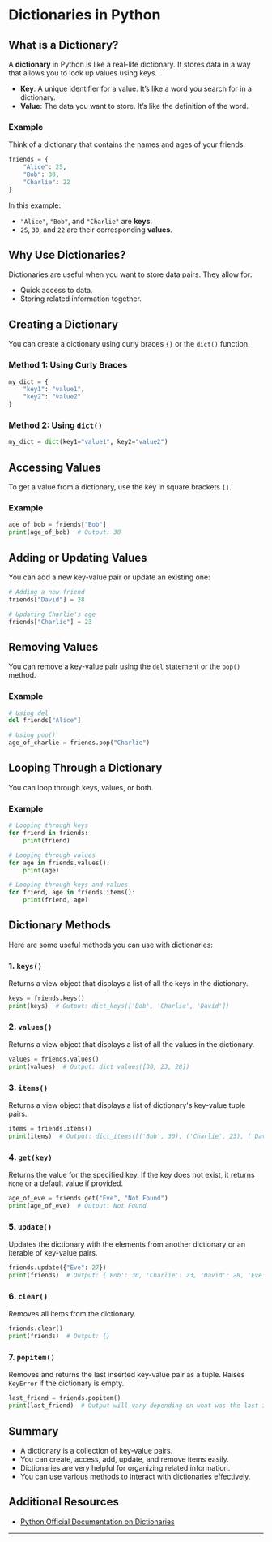 
# Dictionaries in Python

## What is a Dictionary?

A **dictionary** in Python is like a real-life dictionary. It stores data in a way that allows you to look up values using keys. 

- **Key**: A unique identifier for a value. It’s like a word you search for in a dictionary.
- **Value**: The data you want to store. It’s like the definition of the word.

### Example

Think of a dictionary that contains the names and ages of your friends:

```python
friends = {
    "Alice": 25,
    "Bob": 30,
    "Charlie": 22
}
```

In this example:
- `"Alice"`, `"Bob"`, and `"Charlie"` are **keys**.
- `25`, `30`, and `22` are their corresponding **values**.

## Why Use Dictionaries?

Dictionaries are useful when you want to store data pairs. They allow for:
- Quick access to data.
- Storing related information together.

## Creating a Dictionary

You can create a dictionary using curly braces `{}` or the `dict()` function.

### Method 1: Using Curly Braces

```python
my_dict = {
    "key1": "value1",
    "key2": "value2"
}
```

### Method 2: Using `dict()`

```python
my_dict = dict(key1="value1", key2="value2")
```

## Accessing Values

To get a value from a dictionary, use the key in square brackets `[]`.

### Example

```python
age_of_bob = friends["Bob"]
print(age_of_bob)  # Output: 30
```

## Adding or Updating Values

You can add a new key-value pair or update an existing one:

```python
# Adding a new friend
friends["David"] = 28

# Updating Charlie's age
friends["Charlie"] = 23
```

## Removing Values

You can remove a key-value pair using the `del` statement or the `pop()` method.

### Example

```python
# Using del
del friends["Alice"]

# Using pop()
age_of_charlie = friends.pop("Charlie")
```

## Looping Through a Dictionary

You can loop through keys, values, or both.

### Example

```python
# Looping through keys
for friend in friends:
    print(friend)

# Looping through values
for age in friends.values():
    print(age)

# Looping through keys and values
for friend, age in friends.items():
    print(friend, age)
```

## Dictionary Methods

Here are some useful methods you can use with dictionaries:

### 1. `keys()`

Returns a view object that displays a list of all the keys in the dictionary.

```python
keys = friends.keys()
print(keys)  # Output: dict_keys(['Bob', 'Charlie', 'David'])
```

### 2. `values()`

Returns a view object that displays a list of all the values in the dictionary.

```python
values = friends.values()
print(values)  # Output: dict_values([30, 23, 28])
```

### 3. `items()`

Returns a view object that displays a list of dictionary's key-value tuple pairs.

```python
items = friends.items()
print(items)  # Output: dict_items([('Bob', 30), ('Charlie', 23), ('David', 28)])
```

### 4. `get(key)`

Returns the value for the specified key. If the key does not exist, it returns `None` or a default value if provided.

```python
age_of_eve = friends.get("Eve", "Not Found")
print(age_of_eve)  # Output: Not Found
```

### 5. `update()`

Updates the dictionary with the elements from another dictionary or an iterable of key-value pairs.

```python
friends.update({"Eve": 27})
print(friends)  # Output: {'Bob': 30, 'Charlie': 23, 'David': 28, 'Eve': 27}
```

### 6. `clear()`

Removes all items from the dictionary.

```python
friends.clear()
print(friends)  # Output: {}
```

### 7. `popitem()`

Removes and returns the last inserted key-value pair as a tuple. Raises `KeyError` if the dictionary is empty.

```python
last_friend = friends.popitem()
print(last_friend)  # Output will vary depending on what was the last item
```

## Summary

- A dictionary is a collection of key-value pairs.
- You can create, access, add, update, and remove items easily.
- Dictionaries are very helpful for organizing related information.
- You can use various methods to interact with dictionaries effectively.

## Additional Resources

- [Python Official Documentation on Dictionaries](https://docs.python.org/3/tutorial/datastructures.html#dictionaries)

---

